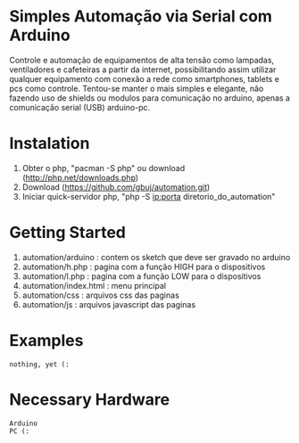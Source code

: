 # Simples Automação via Serial com Arduino

Controle e automação de equipamentos de alta tensão como lampadas, ventiladores e cafeteiras a partir da internet, possibilitando assim utilizar qualquer equipamento com conexão a rede como smartphones, tablets e pcs como controle.
Tentou-se manter o mais simples e elegante, não fazendo uso de shields ou modulos para comunicação no arduino, apenas a comunicação serial (USB) arduino-pc.

# Instalation

1. Obter o php, "pacman -S php" ou download (http://php.net/downloads.php)
2. Download (https://github.com/gbuj/automation.git)
3. Iniciar quick-servidor php, "php -S <ip:porta> diretorio_do_automation"

# Getting Started

1. automation/arduino 	: contem os sketch que deve ser gravado no arduino
2. automation/h.php   	: pagina com a função HIGH para o dispositivos
3. automation/l.php   	: pagina com a função LOW para o dispositivos
4. automation/index.html 	: menu principal
5. automation/css	 		: arquivos css das paginas
6. automation/js		 	: arquivos javascript das paginas

# Examples

	nothing, yet (:

# Necessary Hardware

	Arduino
	PC (:

